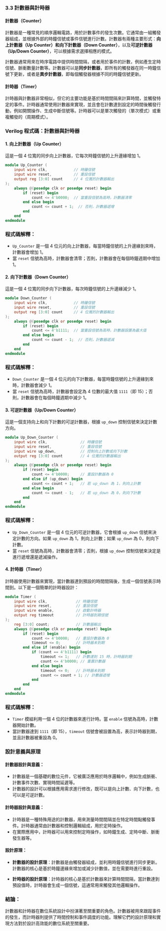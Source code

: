 ### 3.3 計數器與計時器

#### 計數器（Counter）

計數器是一種常見的順序邏輯電路，用於計數事件的發生次數。它通常由一組觸發器組成，並根據外部的時鐘信號或事件信號進行計數。計數器有兩種主要形式：**向上計數器（Up Counter）**和**向下計數器（Down Counter）**，以及**可逆計數器（Up/Down Counter）**，可以根據需求選擇相應的模式。

計數器通常用來在時序電路中提供時間間隔，或者用於事件的計數，例如產生定時信號、脈衝數量計數等。計數器可以是**同步計數器**，即所有的觸發器在同一時鐘信號下更新，或者是**異步計數器**，即每個觸發器根據不同的時鐘信號更新。

#### 計時器（Timer）

計時器與計數器非常相似，但它的主要功能是基於時間間隔來計算時間，並觸發特定的事件。計時器通常使用計數器來實現，並且會在計數達到設定的時間後觸發行動，例如開關操作、生成中斷信號等。計時器可以是單次觸發的（單次模式）或重複觸發的（周期模式）。

### Verilog 程式碼：計數器與計時器

#### 1. 向上計數器（Up Counter）

這是一個 4 位寬的同步向上計數器，它每次時鐘信號的上升邊緣增加 1。

```verilog
module Up_Counter (
    input wire clk,            // 時鐘信號
    input wire reset,          // 重設信號
    output reg [3:0] count     // 4 位寬的計數器輸出
);
    always @(posedge clk or posedge reset) begin
        if (reset) begin
            count <= 4'b0000;  // 當重設信號為高時，計數器清零
        end else begin
            count <= count + 1;  // 否則，計數器遞增
        end
    end
endmodule
```

### 程式碼解釋：
- `Up_Counter` 是一個 4 位元的向上計數器，每當時鐘信號的上升邊緣到來時，計數器會增加 1。
- 當 `reset` 信號為高時，計數器會清零；否則，計數器會在每個時鐘週期中增加 1。

#### 2. 向下計數器（Down Counter）

這是一個 4 位寬的同步向下計數器，每次時鐘信號的上升邊緣減少 1。

```verilog
module Down_Counter (
    input wire clk,            // 時鐘信號
    input wire reset,          // 重設信號
    output reg [3:0] count     // 4 位寬的計數器輸出
);
    always @(posedge clk or posedge reset) begin
        if (reset) begin
            count <= 4'b1111;  // 當重設信號為高時，計數器設置為最大值
        end else begin
            count <= count - 1;  // 否則，計數器遞減
        end
    end
endmodule
```

### 程式碼解釋：
- `Down_Counter` 是一個 4 位元的向下計數器，每當時鐘信號的上升邊緣到來時，計數器會減少 1。
- 當 `reset` 信號為高時，計數器會設定為 4 位數的最大值 `1111`（即 15）；否則，計數器會在每個時鐘週期中減少 1。

#### 3. 可逆計數器（Up/Down Counter）

這是一個支持向上和向下計數的可逆計數器，根據 `up_down` 控制信號來決定計數方向。

```verilog
module Up_Down_Counter (
    input wire clk,               // 時鐘信號
    input wire reset,             // 重設信號
    input wire up_down,           // 控制向上計數或向下計數
    output reg [3:0] count        // 4 位寬的計數器輸出
);
    always @(posedge clk or posedge reset) begin
        if (reset) begin
            count <= 4'b0000;     // 重設計數器為 0
        end else if (up_down) begin
            count <= count + 1;   // 若 up_down 為 1，則向上計數
        end else begin
            count <= count - 1;   // 若 up_down 為 0，則向下計數
        end
    end
endmodule
```

### 程式碼解釋：
- `Up_Down_Counter` 是一個 4 位元的可逆計數器，它會根據 `up_down` 信號來決定計數的方向。如果 `up_down` 為 1，則向上計數；如果 `up_down` 為 0，則向下計數。
- 當 `reset` 信號為高時，計數器會清零；否則，根據 `up_down` 控制信號來決定是進行遞增還是遞減操作。

#### 4. 計時器（Timer）

計時器使用計數器來實現，當計數器達到預設的時間間隔後，生成一個信號表示時間到。以下是一個簡單的計時器設計：

```verilog
module Timer (
    input wire clk,             // 時鐘信號
    input wire reset,           // 重設信號
    input wire enable,          // 啟動計時器
    output reg timeout          // 計時器到期信號
);
    reg [3:0] count;            // 計數器輸出
    always @(posedge clk or posedge reset) begin
        if (reset) begin
            count <= 4'b0000;   // 重設計數器為 0
            timeout <= 0;       // 計時器未到期
        end else if (enable) begin
            if (count == 4'b1111) begin
                timeout <= 1;   // 計數達到 15 時，計時器到期
                count <= 4'b0000; // 重置計數器
            end else begin
                timeout <= 0;   // 計時器未到期
                count <= count + 1; // 計數器遞增
            end
        end
    end
endmodule
```

### 程式碼解釋：
- `Timer` 模組利用一個 4 位的計數器來進行計時。當 `enable` 信號為高時，計數器開始計數。
- 當計數器達到 `1111`（即 15），`timeout` 信號會被設置為高，表示計時器到期，並且計數器被重設為 0。

### 設計意義與原理

#### 計數器設計與意義：
- 計數器是一個基礎的數位元件，它被廣泛應用於時序邏輯中，例如生成脈衝、計數事件次數、實現時間延遲等。
- 計數器的設計可以根據應用需求進行修改，既可以是向上計數、向下計數，也可以是可逆計數。

#### 計時器設計與意義：
- 計時器是一種特殊用途的計數器，用來測量時間間隔並在特定時間點觸發事件。計時器通常由計數器和控制邏輯組成，用於定時操作。
- 在實際應用中，計時器可以用來控制定時操作，如時鐘生成、定時中斷、脈衝發生器等。

#### 設計原理：
- **計數器的設計原理**：計數器是由觸發器組成，並利用時鐘信號進行同步更新。計數器的核心是基於時鐘邊緣來增加或減少計數值，並在需要時進行重設。
  
- **計時器的設計原理**：計時器的核心是基於計數器來計算時間間隔，當計數達到預設值時，計時器會生成一個信號，這通常用來觸發其他邏輯操作。

### 結論：
計數器和計時器在數位系統設計中扮演著至關重要的角色。計數器被用來跟蹤事件的發生，而計時器則提供了時間控制和事件調度的功能。理解它們的設計原理和實現方法對於設計高效能的數位系統至關重要。